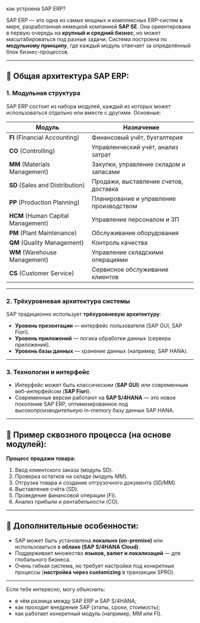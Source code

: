 как устроена SAP ERP?

SAP ERP — это одна из самых мощных и комплексных ERP-систем в мире, разработанная немецкой компанией **SAP SE**. Она ориентирована в первую очередь на **крупный и средний бизнес**, но может масштабироваться под разные задачи. Система построена по **модульному принципу**, где каждый модуль отвечает за определённый блок бизнес-процессов.

---

## 🔧 Общая архитектура SAP ERP:

### 1. **Модульная структура**

SAP ERP состоит из набора модулей, каждый из которых может использоваться отдельно или вместе с другими. Основные:

| Модуль                             | Назначение                              |
| ---------------------------------- | --------------------------------------- |
| **FI** (Financial Accounting)      | Финансовый учёт, бухгалтерия            |
| **CO** (Controlling)               | Управленческий учёт, анализ затрат      |
| **MM** (Materials Management)      | Закупки, управление складом и запасами  |
| **SD** (Sales and Distribution)    | Продажи, выставление счетов, доставка   |
| **PP** (Production Planning)       | Планирование и управление производством |
| **HCM** (Human Capital Management) | Управление персоналом и ЗП              |
| **PM** (Plant Maintenance)         | Обслуживание оборудования               |
| **QM** (Quality Management)        | Контроль качества                       |
| **WM** (Warehouse Management)      | Управление складскими операциями        |
| **CS** (Customer Service)          | Сервисное обслуживание клиентов         |

---

### 2. **Трёхуровневая архитектура системы**

SAP традиционно использует **трёхуровневую архитектуру**:

* **Уровень презентации** — интерфейс пользователя (SAP GUI, SAP Fiori).
* **Уровень приложений** — логика обработки данных (сервера приложений).
* **Уровень базы данных** — хранение данных (например, SAP HANA).

---

### 3. **Технологии и интерфейс**

* Интерфейс может быть классическим (**SAP GUI**) или современным веб-интерфейсом (**SAP Fiori**).
* Современные версии работают на **SAP S/4HANA** — это новое поколение SAP ERP, оптимизированное под высокопроизводительную in-memory базу данных SAP HANA.

---

## 📌 Пример сквозного процесса (на основе модулей):

**Процесс продажи товара:**

1. Ввод клиентского заказа (модуль SD).
2. Проверка остатков на складе (модуль MM).
3. Отгрузка товара и создание отгрузочного документа (SD/MM).
4. Выставление счёта (SD).
5. Проведение финансовой операции (FI).
6. Анализ прибыли и рентабельности (CO).

---

## 🧩 Дополнительные особенности:

* SAP может быть установлена **локально (on-premise)** или использоваться в **облаке (SAP S/4HANA Cloud)**.
* Поддерживает множество **языков, валют и локализаций** — для глобального бизнеса.
* Очень гибкая система, но требует настройки под конкретные процессы (**настройка через customizing** в транзакции SPRO).

---

Если тебе интересно, могу объяснить:

* в чём разница между SAP ERP и SAP S/4HANA;
* как проходит внедрение SAP (этапы, сроки, стоимость);
* как работает конкретный модуль (например, MM или FI).
